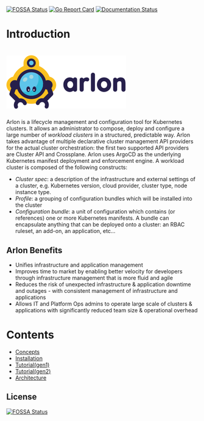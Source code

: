 
<!-- [![FOSSA Status](https://app.fossa.com/api/projects/git%2Bgithub.com%2Farlonproj%2Farlon.svg?ref=badge_small)](https://app.fossa.com/api/projects/git%2Bgithub.com%2Farlonproj%2Farlon.svg?ref=badge_small) -->
[![FOSSA Status](https://app.fossa.com/api/projects/git%2Bgithub.com%2Fplatform9%2Farlon.svg?type=small)](https://app.fossa.com/projects/git%2Bgithub.com%2Fplatform9%2Farlon?ref=badge_small)
[![Go Report Card](https://goreportcard.com/badge/github.com/arlonproj/arlon)](https://goreportcard.com/report/github.com/arlonproj/arlon)
[![Documentation Status](https://readthedocs.org/projects/arlon/badge/?version=latest)](https://arlon.readthedocs.io/en/latest/?badge=latest)

# Introduction

# ![logo](./docs/images/logo_arlon.svg)

Arlon is a lifecycle management and configuration tool for Kubernetes clusters.
It allows an administrator to compose, deploy and configure a large number of
*workload clusters* in a structured, predictable way.
Arlon takes advantage of multiple declarative cluster management API providers for the
actual cluster orchestration: the first two supported API providers are
Cluster API and Crossplane.
Arlon uses ArgoCD as the underlying Kubernetes manifest deployment
and enforcement engine.
A workload cluster is composed of the following constructs:

- *Cluster spec*: a description of the infrastructure and external settings of a cluster,
e.g. Kubernetes version, cloud provider, cluster type, node instance type.
- *Profile*: a grouping of configuration bundles which will be installed into the cluster
- *Configuration bundle*: a unit of configuration which contains (or references) one or
more Kubernetes manifests. A bundle can encapsulate anything that can be deployed onto a cluster:
an RBAC ruleset, an add-on, an application, etc... 

## Arlon Benefits

- Unifies infrastructure and application management
- Improves time to market by enabling better velocity for developers through infrastructure management that is more fluid and agile  
- Reduces the risk of unexpected infrastructure & application downtime and outages - with consistent management of infrastructure and applications  
- Allows IT and Platform Ops admins to operate large scale of clusters & applications with significantly reduced team size & operational overhead 

# Contents

- [Concepts](./docs/concepts.md)
- [Installation](./docs/installation.md)
- [Tutorial(gen1)](./docs/tutorial.md)
- [Tutorial(gen2)](./docs/gen2_Tutorial.md)
- [Architecture](./docs/architecture.md)

## License

[![FOSSA Status](https://app.fossa.com/api/projects/git%2Bgithub.com%2Fplatform9%2Farlon.svg?type=large)](https://app.fossa.com/projects/git%2Bgithub.com%2Fplatform9%2Farlon?ref=badge_large)
